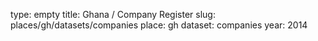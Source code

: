 type: empty
title: Ghana / Company Register
slug: places/gh/datasets/companies
place: gh
dataset: companies
year: 2014
